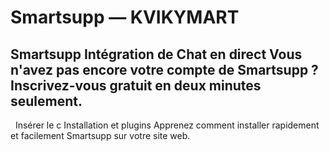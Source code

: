 # Smartsupp — KVIKYMART
## Smartsupp Intégration de Chat en direct Vous n'avez pas encore votre compte de Smartsupp ? Inscrivez-vous gratuit en deux minutes seulement.
  Insérer le c
Installation et plugins 
Apprenez comment installer rapidement et facilement Smartsupp sur votre site web.

